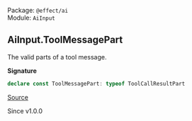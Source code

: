 Package: `@effect/ai`<br />
Module: `AiInput`<br />

## AiInput.ToolMessagePart

The valid parts of a tool message.

**Signature**

```ts
declare const ToolMessagePart: typeof ToolCallResultPart
```

[Source](https://github.com/Effect-TS/effect/tree/main/packages/ai/ai/src/AiInput.ts#L451)

Since v1.0.0